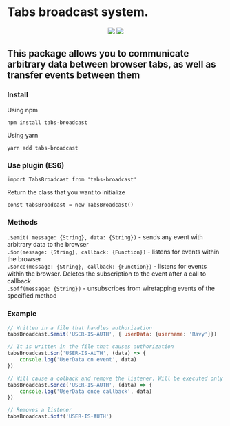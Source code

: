 # Tabs broadcast system.

<p align="center">
  <img src="https://badgen.net/github/stars/rovniy/tabs-broadcast">
  <img src="https://badgen.net/badgesize/gzip/https://github.com/Rovniy/tabs-broadcast/blob/master/index.js">
</p>



## This package allows you to communicate arbitrary data between browser tabs, as well as transfer events between them

### Install
Using npm
```
npm install tabs-broadcast
```

Using yarn
```
yarn add tabs-broadcast
```

### Use plugin (ES6)
```
import TabsBroadcast from 'tabs-broadcast'
```

Return the class that you want to initialize

```
const tabsBroadcast = new TabsBroadcast()
```

### Methods

```.$emit( message: {String}, data: {String})``` - sends any event with arbitrary data to the browser<br/>
```.$on(message: {String}, callback: {Function})``` - listens for events within the browser<br/>
```.$once(message: {String}, callback: {Function})``` - listens for events within the browser. Deletes the subscription to the event after a call to callback<br/>
```.$off(message: {String})``` - unsubscribes from wiretapping events of the specified method<br/>

### Example
```javascript
// Written in a file that handles authorization 
tabsBroadcast.$emit('USER-IS-AUTH', { userData: {username: 'Ravy'}})

// It is written in the file that causes authorization
tabsBroadcast.$on('USER-IS-AUTH', (data) => {
    console.log('UserData on event', data)
})

// Will cause a colback and remove the listener. Will be executed only once
tabsBroadcast.$once('USER-IS-AUTH', (data) => {
    console.log('UserData once callback', data)
})

// Removes a listener
tabsBroadcast.$off('USER-IS-AUTH')
```
